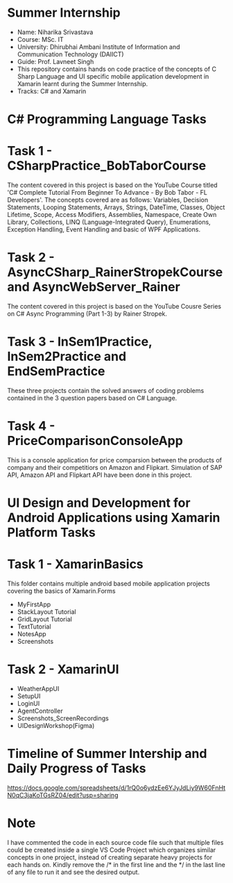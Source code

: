 # Summer Internship
- Name: Niharika Srivastava
- Course: MSc. IT
- University: Dhirubhai Ambani Institute of Information and Communication Technology (DAIICT)
- Guide: Prof. Lavneet Singh
- This repository contains hands on code practice of the concepts of C Sharp Language and UI specific mobile application development in Xamarin learnt during the Summer Internship.
- Tracks: C# and Xamarin

# C# Programming Language Tasks
# Task 1 - CSharpPractice_BobTaborCourse
The content covered in this project is based on the YouTube Course titled 'C# Complete Tutorial From Beginner To Advance - By Bob Tabor - FL Developers'. 
The concepts covered are as follows: Variables, Decision Statements, Looping Statements, Arrays, Strings, DateTime, Classes, Object Lifetime, 
Scope, Access Modifiers, Assemblies, Namespace, Create Own Library, Collections, LINQ (Language-Integrated Query), Enumerations, Exception Handling, 
Event Handling and basic of WPF Applications.

# Task 2 - AsyncCSharp_RainerStropekCourse and AsyncWebServer_Rainer
The content covered in this project is based on the YouTube Cousre Series on C# Async Programming (Part 1-3) by Rainer Stropek.

# Task 3 - InSem1Practice, InSem2Practice and EndSemPractice 
These three projects contain the solved answers of coding problems contained in the 3 question papers based on C# Language.

# Task 4 - PriceComparisonConsoleApp
This is a console application for price comparsion between the products of company and their competitiors on Amazon and Flipkart. 
Simulation of SAP API, Amazon API and Flipkart API have been done in this project.

# UI Design and Development for Android Applications using Xamarin Platform Tasks
# Task 1 - XamarinBasics
This folder contains multiple android based mobile application projects covering the basics of Xamarin.Forms
- MyFirstApp
- StackLayout Tutorial
- GridLayout Tutorial
- TextTutorial
- NotesApp
- Screenshots

# Task 2 - XamarinUI
- WeatherAppUI
- SetupUI
- LoginUI
- AgentController
- Screenshots_ScreenRecordings
- UIDesignWorkshop(Figma)

# Timeline of Summer Intership and Daily Progress of Tasks
https://docs.google.com/spreadsheets/d/1rQ0o6ydzEe6YJyJdLiy9W60FnHtN0qC3jaKoTGsRZ04/edit?usp=sharing

# Note
I have commented the code in each source code file such that multiple files could be created inside a single VS Code Project which organizes similar concepts in one project, 
instead of creating separate heavy projects for each hands on. Kindly remove the /* in the first line and the */ in the last line of any file to run it and see the desired output.
